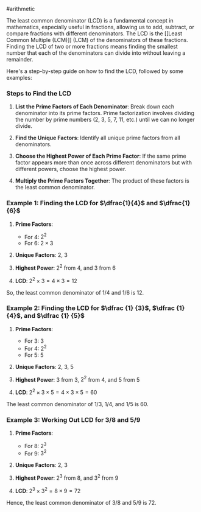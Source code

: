 #arithmetic 

The least common denominator (LCD) is a fundamental concept in mathematics, especially useful in fractions, allowing us to add, subtract, or compare fractions with different denominators. The LCD is the [[Least Common Multiple (LCM)]] (LCM) of the denominators of these fractions. Finding the LCD of two or more fractions means finding the smallest number that each of the denominators can divide into without leaving a remainder.

Here's a step-by-step guide on how to find the LCD, followed by some examples:

### Steps to Find the LCD

1. **List the Prime Factors of Each Denominator**: Break down each denominator into its prime factors. Prime factorization involves dividing the number by prime numbers (2, 3, 5, 7, 11, etc.) until we can no longer divide.

2. **Find the Unique Factors**: Identify all unique prime factors from all denominators.

3. **Choose the Highest Power of Each Prime Factor**: If the same prime factor appears more than once across different denominators but with different powers, choose the highest power.

4. **Multiply the Prime Factors Together**: The product of these factors is the least common denominator.

### Example 1: Finding the LCD for $\dfrac{1}{4}$ and $\dfrac{1}{6}$

1. **Prime Factors**:
   - For 4: $2^2$
   - For 6: $2 \times 3$

2. **Unique Factors**: 2, 3

3. **Highest Power**: $2^2$ from 4, and 3 from 6

4. **LCD**: $2^2 \times 3 = 4 \times 3 = 12$

So, the least common denominator of $1/4$ and $1/6$ is 12.

### Example 2: Finding the LCD for $\dfrac {1} {3}$, $\dfrac {1}{4}$, and $\dfrac {1} {5}$

1. **Prime Factors**:
   - For 3: 3
   - For 4: $2^2$
   - For 5: 5

2. **Unique Factors**: 2, 3, 5

3. **Highest Power**: 3 from 3, $2^2$ from 4, and 5 from 5

4. **LCD**: $2^2 \times 3 \times 5 = 4 \times 3 \times 5 = 60$

The least common denominator of $1/3$, $1/4$, and $1/5$ is 60.

### Example 3: Working Out LCD for $3/8$ and $5/9$

1. **Prime Factors**:
   - For 8: $2^3$
   - For 9: $3^2$

2. **Unique Factors**: 2, 3

3. **Highest Power**: $2^3$ from 8, and $3^2$ from 9

4. **LCD**: $2^3 \times 3^2 = 8 \times 9 = 72$

Hence, the least common denominator of $3/8$ and $5/9$ is 72.

